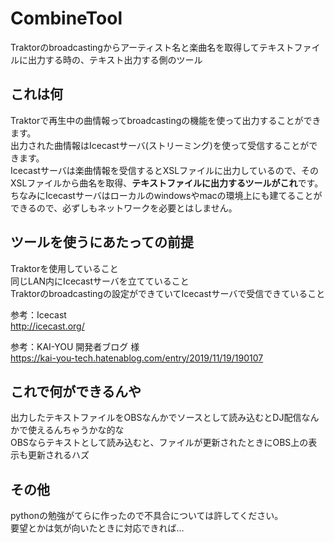 # CombineTool
Traktorのbroadcastingからアーティスト名と楽曲名を取得してテキストファイルに出力する時の、テキスト出力する側のツール

## これは何
Traktorで再生中の曲情報ってbroadcastingの機能を使って出力することができます。  
出力された曲情報はIcecastサーバ(ストリーミング)を使って受信することができます。  
Icecastサーバは楽曲情報を受信するとXSLファイルに出力しているので、そのXSLファイルから曲名を取得、**テキストファイルに出力するツールがこれ**です。  
ちなみにIcecastサーバはローカルのwindowsやmacの環境上にも建てることができるので、必ずしもネットワークを必要とはしません。  

## ツールを使うにあたっての前提
Traktorを使用していること  
同じLAN内にIcecastサーバを立てていること  
Traktorのbroadcastingの設定ができていてIcecastサーバで受信できていること

参考：Icecast  
http://icecast.org/

参考：KAI-YOU 開発者ブログ 様  
https://kai-you-tech.hatenablog.com/entry/2019/11/19/190107

## これで何ができるんや
出力したテキストファイルをOBSなんかでソースとして読み込むとDJ配信なんかで使えるんちゃうかな的な  
OBSならテキストとして読み込むと、ファイルが更新されたときにOBS上の表示も更新されるハズ

## その他
pythonの勉強がてらに作ったので不具合については許してください。  
要望とかは気が向いたときに対応できれば…
